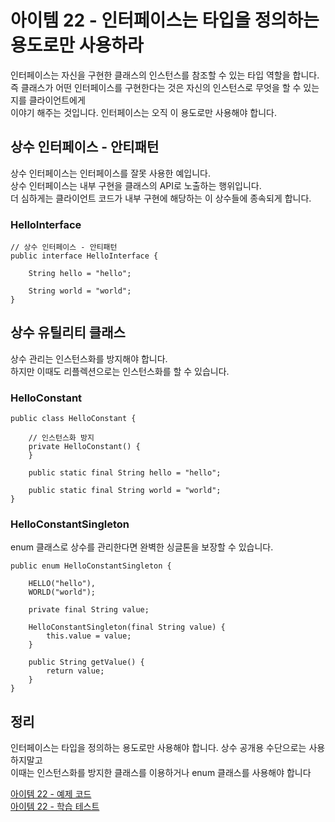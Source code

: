 # 아이템 22 - 인터페이스는 타입을 정의하는 용도로만 사용하라

인터페이스는 자신을 구현한 클래스의 인스턴스를 참조할 수 있는 타입 역할을 합니다.   
즉 클래스가 어떤 인터페이스를 구현한다는 것은 자신의 인스턴스로 무엇을 할 수 있는지를 클라이언트에게   
이야기 해주는 것입니다. 인터페이스는 오직 이 용도로만 사용해야 합니다.   

## 상수 인터페이스 - 안티패턴

상수 인터페이스는 인터페이스를 잘못 사용한 예입니다.    
상수 인터페이스는 내부 구현을 클래스의 API로 노출하는 행위입니다.   
더 심하게는 클라이언트 코드가 내부 구현에 해당하는 이 상수들에 종속되게 합니다.

### HelloInterface
````
// 상수 인터페이스 - 안티패턴
public interface HelloInterface {

    String hello = "hello";

    String world = "world";
}
````

## 상수 유틸리티 클래스 

상수 관리는 인스턴스화를 방지해야 합니다.   
하지만 이때도 리플렉션으로는 인스턴스화를 할 수 있습니다.   

### HelloConstant
````
public class HelloConstant {

    // 인스턴스화 방지
    private HelloConstant() {
    }

    public static final String hello = "hello";

    public static final String world = "world";
}
````

### HelloConstantSingleton

enum 클래스로 상수를 관리한다면 완벽한 싱글톤을 보장할 수 있습니다.   
````
public enum HelloConstantSingleton {

    HELLO("hello"),
    WORLD("world");

    private final String value;

    HelloConstantSingleton(final String value) {
        this.value = value;
    }

    public String getValue() {
        return value;
    }
}
````

## 정리

인터페이스는 타입을 정의하는 용도로만 사용해야 합니다. 상수 공개용 수단으로는 사용하지말고   
이때는 인스턴스화를 방지한 클래스를 이용하거나 enum 클래스를 사용해야 합니다    

[아이템 22 - 예제 코드](https://github.com/320Hwany/EffectiveJava/tree/main/src/main/java/effective/chapter4/item22)               
[아이템 22 - 학습 테스트](https://github.com/320Hwany/EffectiveJava/tree/main/src/test/java/effective/chapter4/item22)     